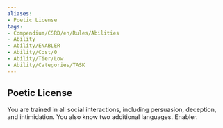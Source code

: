 ```yaml
---
aliases:
- Poetic License
tags:
- Compendium/CSRD/en/Rules/Abilities
- Ability
- Ability/ENABLER
- Ability/Cost/0
- Ability/Tier/Low
- Ability/Categories/TASK
---
```


  
## Poetic License  
You are trained in all social interactions, including persuasion, deception, and intimidation. You also know two additional languages. Enabler. 